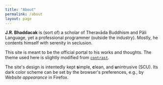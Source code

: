 ```yaml
---
title: "About"
permalink: /about
layout: page
---
```


**J.R. Bhaddacak** is (sort of) a scholar of Theravāda Buddhism and Pāli Language, yet a professional programmer (outside the industry). Mostly, he contents himself with serenity in seclusion.

This site is meant to be the official portal to his works and thoughts. The theme used here is slightly modified from [`contrast`](https://github.com/niklasbuschmann/contrast).

The site's design is intentedly kept <strong>s</strong>imple, <strong>c</strong>lean, and <strong>u</strong>nintrusive (SCU). Its dark color scheme can be set by the browser's preferences, e.g., by *Website appearance* in Firefox.

